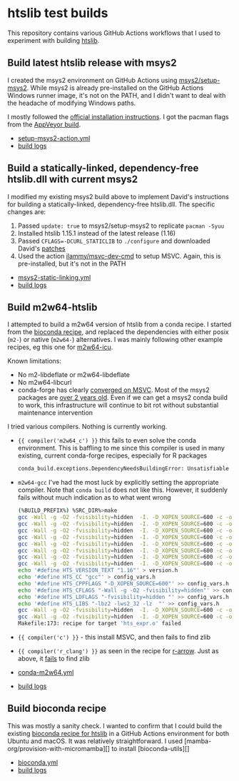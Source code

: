 # htslib test builds

This repository contains various GitHub Actions workflows that I used to
experiment with building [htslib][].

[htslib]: https://github.com/samtools/htslib

## Build latest htslib release with msys2

I created the msys2 environment on GitHub Actions using [msys2/setup-msys2][].
While msys2 is already pre-installed on the GitHub Actions Windows runner image,
it's not on the PATH, and I didn't want to deal with the headache of modifying
Windows paths.

[msys2/setup-msys2]: https://github.com/msys2/setup-msys2

I mostly followed the [official installation instructions][install]. I got the
pacman flags from the [AppVeyor build][appveyor].

[install]: https://github.com/samtools/htslib/blob/463830bf7de8c4ab731c4d67c49ddc446f498f50/INSTALL#L276
[appveyor]: https://github.com/samtools/htslib/blob/develop/.appveyor.yml

* [setup-msys2-action.yml](https://github.com/jdblischak/htslib-test-builds/blob/main/.github/workflows/setup-msys2-action.yml)
* [build logs](https://github.com/jdblischak/htslib-test-builds/actions/workflows/setup-msys2-action.yml)

## Build a statically-linked, dependency-free htslib.dll with current msys2

I modified my existing msys2 build above to implement David's instructions for
building a statically-linked, dependency-free htslib.dll. The specific changes are:

1. Passed `update: true` to msys2/setup-msys2 to replicate `pacman -Syuu`
1. Installed htslib 1.15.1 instead of the latest release (1.16)
1. Passed `CFLAGS=-DCURL_STATICLIB` to `./configure` and downloaded David's
   [patches][patches]
1. Used the action [ilammy/msvc-dev-cmd][] to setup MSVC. Again, this is
   pre-installed, but it's not in the PATH

[patches]: https://github.com/TileDB-Inc/TileDB-VCF/blob/dlh/sc-24772-msys2-htslib-msvc-tdbvcf-WIP1/libtiledbvcf/cmake/patches/
[ilammy/msvc-dev-cmd]: https://github.com/ilammy/msvc-dev-cmd

* [msys2-static-linking.yml](https://github.com/jdblischak/htslib-test-builds/blob/main/.github/workflows/msys2-static-linking.yml)
* [build logs](https://github.com/jdblischak/htslib-test-builds/actions/workflows/msys2-static-linking.yml)

## Build m2w64-htslib

I attempted to build a m2w64 version of htslib from a conda recipe. I started
from the [bioconda recipe][htslib-bioconda], and replaced the dependencies with
either posix (`m2-`) or native (`m2w64-`) alternatives. I was mainly following
other example recipes, eg this one for [m2w64-icu][].

[m2w64-icu]: https://github.com/conda-forge/msys2-recipes/blob/c34a184e6d198d5dc9286cf5a0ebcac241481fe6/msys2/m2w64-icu/meta.yaml

Known limitations:

* No m2-libdeflate or m2w64-libdeflate
* No m2w64-libcurl
* conda-forge has clearly [converged on
  MSVC](https://conda-forge.org/docs/maintainer/knowledge_base.html#compilers).
  Most of the msys2 packages are [over 2 years
  old](https://github.com/conda-forge/msys2-recipes). Even if we can get a msys2
  conda build to work, this infrastructure will continue to bit rot without
  substantial maintenance intervention

I tried various compilers. Nothing is currently working.

* `{{ compiler('m2w64_c') }}` this fails to even solve the conda environment.
  This is baffling to me since this compiler is used in many existing, current
  conda-forge recipes, especially for R packages
  ```sh
  conda_build.exceptions.DependencyNeedsBuildingError: Unsatisfiable dependencies for platform win-64: {'m2w64_c_win-64'}
  ```

* `m2w64-gcc` I've had the most luck by explicitly setting the appropriate
  compiler. Note that `conda build` does not like this. However, it suddenly
  fails without much indication as to what went wrong
  ```sh
  (%BUILD_PREFIX%) %SRC_DIR%>make
  gcc -Wall -g -O2 -fvisibility=hidden  -I. -D_XOPEN_SOURCE=600 -c -o kfunc.o kfunc.c
  gcc -Wall -g -O2 -fvisibility=hidden  -I. -D_XOPEN_SOURCE=600 -c -o kstring.o kstring.c
  gcc -Wall -g -O2 -fvisibility=hidden  -I. -D_XOPEN_SOURCE=600 -c -o bcf_sr_sort.o bcf_sr_sort.c
  gcc -Wall -g -O2 -fvisibility=hidden  -I. -D_XOPEN_SOURCE=600 -c -o bgzf.o bgzf.c
  gcc -Wall -g -O2 -fvisibility=hidden  -I. -D_XOPEN_SOURCE=600 -c -o errmod.o errmod.c
  gcc -Wall -g -O2 -fvisibility=hidden  -I. -D_XOPEN_SOURCE=600 -c -o faidx.o faidx.c
  gcc -Wall -g -O2 -fvisibility=hidden  -I. -D_XOPEN_SOURCE=600 -c -o header.o header.c
  gcc -Wall -g -O2 -fvisibility=hidden  -I. -D_XOPEN_SOURCE=600 -c -o hfile.o hfile.c
  echo '#define HTS_VERSION_TEXT "1.16"' > version.h
  echo '#define HTS_CC "gcc"' > config_vars.h
  echo '#define HTS_CPPFLAGS "-D_XOPEN_SOURCE=600"' >> config_vars.h
  echo '#define HTS_CFLAGS "-Wall -g -O2 -fvisibility=hidden"' >> config_vars.h
  echo '#define HTS_LDFLAGS "-fvisibility=hidden "' >> config_vars.h
  echo '#define HTS_LIBS "-lbz2 -lws2_32 -lz  "' >> config_vars.h
  gcc -Wall -g -O2 -fvisibility=hidden  -I. -D_XOPEN_SOURCE=600 -c -o hts.o hts.c
  gcc -Wall -g -O2 -fvisibility=hidden  -I. -D_XOPEN_SOURCE=600 -c -o hts_expr.o hts_expr.c
  Makefile:173: recipe for target 'hts_expr.o' failed
  ```

* `{{ compiler('c') }}` - this install MSVC, and then fails to find zlib

* `{{ compiler('r_clang') }}` as seen in the recipe for
  [r-arrow](https://github.com/conda-forge/r-arrow-feedstock/blob/494d0e66ffab16cd8a6b56a31ddecc592e596e28/recipe/meta.yaml#L31).
  Just as above, it
  [fails](https://github.com/jdblischak/htslib-test-builds/actions/runs/4075803294/jobs/7022692556)
  to find zlib

* [conda-m2w64.yml](https://github.com/jdblischak/htslib-test-builds/actions/workflows/conda-m2w64.yml)
* [build logs](https://github.com/jdblischak/htslib-test-builds/blob/main/.github/workflows/conda-m2w64.yml)

## Build bioconda recipe

This was mostly a sanity check. I wanted to confirm that I could build the
existing  [bioconda recipe for htslib][htslib-bioconda] in a GitHub Actions
environment for both Ubuntu and macOS. It was relatively straightforward. I used
[mamba-org/provision-with-micromamba][] to install [bioconda-utils][]

[htslib-bioconda]: https://github.com/bioconda/bioconda-recipes/tree/master/recipes/htslib

* [bioconda.yml](https://github.com/jdblischak/htslib-test-builds/blob/main/.github/workflows/bioconda.yml)
* [build logs](https://github.com/jdblischak/htslib-test-builds/actions/workflows/bioconda.yml)

